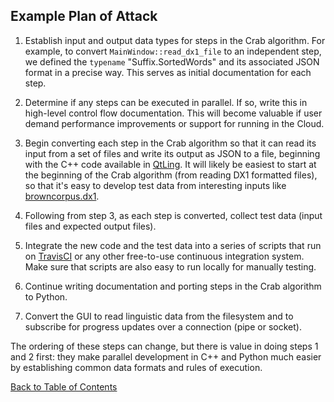 ## Example Plan of Attack

1. Establish input and output data types for steps in the Crab algorithm. For example, to convert `MainWindow::read_dx1_file` to an independent step, we defined the `typename` "Suffix.SortedWords" and its associated JSON format in a precise way. This serves as initial documentation for each step.

2. Determine if any steps can be executed in parallel. If so, write this in high-level control flow documentation. This will become valuable if user demand performance improvements or support for running in the Cloud.

3. Begin converting each step in the Crab algorithm so that it can read its input from a set of files and write its output as JSON to a file, beginning with the C++ code available in [QtLing](https://github.com/edahlgren/QtLing). It will likely be easiest to start at the beginning of the Crab algorithm (from reading DX1 formatted files), so that it's easy to develop test data from interesting inputs like [browncorpus.dx1](https://github.com/edahlgren/QtLing/blob/master/QtLing/browncorpus.dx1).

4. Following from step 3, as each step is converted, collect test data (input files and expected output files).

5. Integrate the new code and the test data into a series of scripts that run on [TravisCI](https://travis-ci.org/) or any other free-to-use continuous integration system. Make sure that scripts are also easy to run locally for manually testing.

6. Continue writing documentation and porting steps in the Crab algorithm to Python.

7. Convert the GUI to read linguistic data from the filesystem and to subscribe for progress updates over a connection (pipe or socket).

The ordering of these steps can change, but there is value in doing steps 1 and 2 first: they make parallel development in C++ and Python much easier by establishing common data formats and rules of execution.

[Back to Table of Contents](../README.md)
